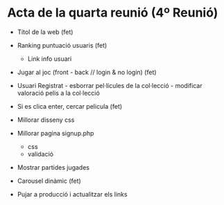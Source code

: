 # Acta de la quarta reunió (4º Reunió)

  - Títol de la web (fet)

  - Ranking puntuació usuaris (fet)
     - Link info usuari

  - Jugar al joc (front - back // login & no login) (fet)

  - Usuari Registrat 
        - esborrar pel·lícules de la col·lecció
        - modificar valoració pelis a la col·lecció

  - Si es clica enter, cercar pelicula (fet)

  - Millorar disseny css

  - Millorar pagina signup.php
      - css
      - validació

  - Mostrar partides jugades

  - Carousel dinàmic (fet)

  - Pujar a producció i actualitzar els links
 
